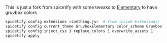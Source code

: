 This is just a fork from spicetify with some tweaks to [Elementary](https://github.com/morpheusthewhite/spicetify-themes/tree/master/Elementary) to have gruvbox colors

```sh
spicetify config extensions <somthing.js>  # from inside Extensions/
spicetify config current_theme GruvboxElementary color_scheme Gruvbox
spicetify config inject_css 1 replace_colors 1 overwrite_assets 1
spicetify apply
```
